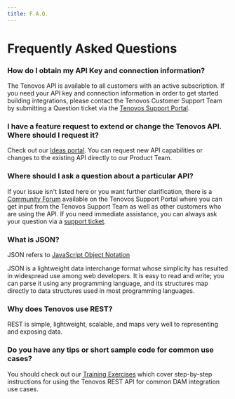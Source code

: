 ```yaml
---
title: F.A.Q.
---
```


# Frequently Asked Questions

### How do I obtain my API Key and connection information?

The Tenovos API is available to all customers with an active subscription.  If you need your API key and connection information in order to get started building
integrations, please contact the Tenovos Customer Support Team by submitting a Question ticket via the [Tenovos Support Portal](https://tenovoshelp.zendesk.com).


### I have a feature request to extend or change the Tenovos API.  Where should I request it?

Check out our [Ideas portal](https://tenovos.ideas.aha.io/).  You can request new API capabilities or changes to the existing API directly to our Product Team.

### Where should I ask a question about a particular API?

If your issue isn't listed here or you want further clarification, there is a [Community Forum](https://tenovoshelp.zendesk.com/hc/en-us/community/topics) available on the Tenovos Support Portal where you can get input from the Tenovos Support Team as well as other customers who are using the API.  If you need immediate assistance, you can always ask your question via a [support ticket](http://support.tenovos.com).

### What is JSON?

JSON refers to [JavaScript Object Notation](http://www.json.org/)

JSON is a lightweight data interchange format whose simplicity has resulted in widespread use among web developers. It is easy to read and write; you can parse it using any programming language, and its structures map directly to data structures used in most programming languages.

### Why does Tenovos use REST?

REST is simple, lightweight, scalable, and maps very well to representing and exposing data.

### Do you have any tips or short sample code for common use cases?

You should check out our [Training Exercises](https://api.tenovos.com/developer-portal/#training-exercises) which cover step-by-step instructions for using the Tenovos REST API
for common DAM integration use cases.